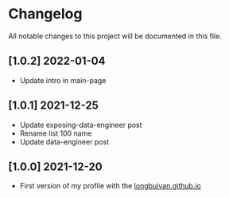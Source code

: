 # Changelog

All notable changes to this project will be documented in this file.

## [1.0.2] 2022-01-04

- Update intro in main-page

## [1.0.1] 2021-12-25

- Update exposing-data-engineer post
- Rename list 100 name
- Update data-engineer post

## [1.0.0] 2021-12-20

- First version of my profile with the [longbuivan.github.io](https://longbuivan.github.io)
